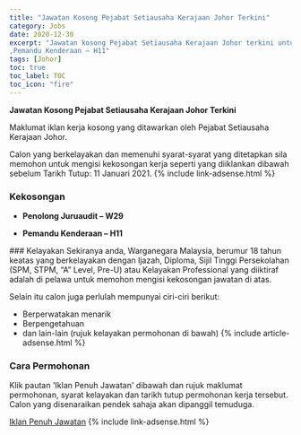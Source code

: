 ```yaml
---
title: "Jawatan Kosong Pejabat Setiausaha Kerajaan Johor Terkini" 
category: Jobs 
date: 2020-12-30 
excerpt: "Jawatan kosong Pejabat Setiausaha Kerajaan Johor terkini untuk kekosongan Penolong Juruaudit – W29
,Pemandu Kenderaan – H11" 
tags: [Johor] 
toc: true 
toc_label: TOC 
toc_icon: "fire" 
--- 
```


**Jawatan Kosong Pejabat Setiausaha Kerajaan Johor Terkini**

Maklumat iklan kerja kosong yang ditawarkan oleh Pejabat Setiausaha Kerajaan Johor. 

Calon yang berkelayakan dan memenuhi syarat-syarat yang ditetapkan sila memohon untuk mengisi kekosongan kerja seperti yang diiklankan dibawah sebelum Tarikh Tutup: 11 Januari 2021. 
{% include link-adsense.html %} 
### Kekosongan 
<ul>
<li>
<p><strong>Penolong Juruaudit &#8211; W29</strong></p>
</li>
<li><strong>Pemandu Kenderaan &#8211; H11&#160;</strong></li>
</ul> 
### Kelayakan 
Sekiranya anda, Warganegara Malaysia, berumur 18 tahun keatas yang berkelayakan dengan Ijazah, Diploma, Sijil Tinggi Persekolahan (SPM, STPM, “A” Level, Pre-U) atau Kelayakan Professional yang diiktiraf adalah di pelawa untuk memohon mengisi kekosongan jawatan di atas.

Selain itu calon juga perlulah mempunyai ciri-ciri berikut:
- Berperwatakan menarik
- Berpengetahuan
- dan lain-lain (rujuk kelayakan permohonan di bawah) 
{% include article-adsense.html %} 
### Cara Permohonan 
Klik pautan 'Iklan Penuh Jawatan' dibawah dan rujuk maklumat permohonan, syarat kelayakan dan tarikh tutup permohonan kerja tersebut.
Calon yang disenaraikan pendek sahaja akan dipanggil temuduga.

<a href="https://www.johor.gov.my/wp-content/uploads/2020/12/20201228-UAD-Iklan-Jawatan-Kosong.pdf" class="btn btn--info" target="_blank" rel="nofollow noopenner">Iklan Penuh Jawatan</a> 
{% include link-adsense.html %} 